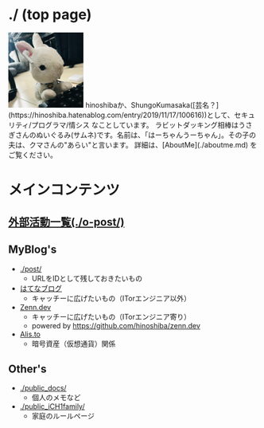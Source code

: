 ./ (top page)
===

<img src="./img/avatar.jpg" width=30%>
hinoshibaか、ShungoKumasaka([芸名？](https://hinoshiba.hatenablog.com/entry/2019/11/17/100616))として、セキュリティ/プログラマ/情シス なことしています。  
ラビットダッキング相棒はうさぎさんのぬいぐるみ(サムネ)です。名前は、「はーちゃんうーちゃん」。その子の夫は、クマさんの"あらい"と言います。  
詳細は、[AboutMe](./aboutme.md) をご覧ください。  

# メインコンテンツ

## [外部活動一覧(./o-post/)](./o-post/README.md)

## MyBlog's
* [./post/](./post/README.md)
	* URLをIDとして残しておきたいもの
* [はてなブログ](https://hinoshiba.hatenablog.com/)
	* キャッチーに広げたいもの（ITorエンジニア以外）
* [Zenn.dev](https://zenn.dev/hinoshiba)
	* キャッチーに広げたいもの（ITorエンジニア寄り）
	* powered by https://github.com/hinoshiba/zenn.dev
* [Alis.to](https://alis.to/users/hinoshiba)
	* 暗号資産（仮想通貨）関係

## Other's
* [./public_docs/](./public_docs/)
	* 個人のメモなど
* [./public_iCH1family/](./public_iCH1family/)
	* 家庭のルールページ
